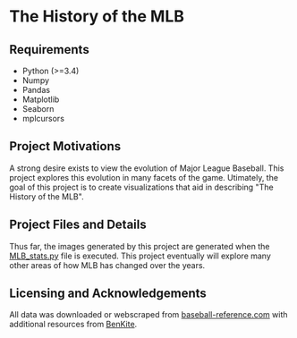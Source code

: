 # The History of the MLB

## Requirements
 - Python (>=3.4)
 - Numpy
 - Pandas
 - Matplotlib
 - Seaborn
 - mplcursors

## Project Motivations
A strong desire exists to view the evolution of Major League Baseball. This project explores this evolution in many facets of the game. Utimately, the goal of this project is to create visualizations that aid in describing "The History of the MLB".

## Project Files and Details
Thus far, the images generated by this project are generated when the [MLB_stats.py](./MLB_stats.py) file is executed. This project eventually will explore many other areas of how MLB has changed over the years.


## Licensing and Acknowledgements
All data was downloaded or webscraped from [baseball-reference.com](https://www.baseball-reference.com/) with additional resources from [BenKite](https://github.com/BenKite/baseball_data).
